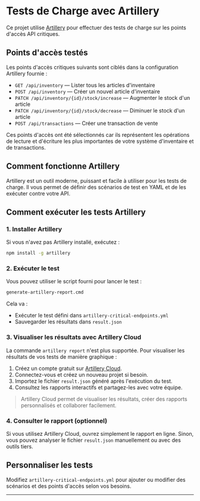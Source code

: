 # Tests de Charge avec Artillery

Ce projet utilise [Artillery](https://artillery.io/) pour effectuer des tests de charge sur les points d'accès API critiques.

## Points d'accès testés

Les points d'accès critiques suivants sont ciblés dans la configuration Artillery fournie :

- `GET /api/inventory` — Lister tous les articles d'inventaire
- `POST /api/inventory` — Créer un nouvel article d'inventaire
- `PATCH /api/inventory/{id}/stock/increase` — Augmenter le stock d'un article
- `PATCH /api/inventory/{id}/stock/decrease` — Diminuer le stock d'un article
- `POST /api/transactions` — Créer une transaction de vente

Ces points d'accès ont été sélectionnés car ils représentent les opérations de lecture et d'écriture les plus importantes de votre système d'inventaire et de transactions.

## Comment fonctionne Artillery

Artillery est un outil moderne, puissant et facile à utiliser pour les tests de charge. Il vous permet de définir des scénarios de test en YAML et de les exécuter contre votre API.

## Comment exécuter les tests Artillery

### 1. Installer Artillery

Si vous n'avez pas Artillery installé, exécutez :

```sh
npm install -g artillery
```

### 2. Exécuter le test

Vous pouvez utiliser le script fourni pour lancer le test :

```sh
generate-artillery-report.cmd
```

Cela va :

- Exécuter le test défini dans `artillery-critical-endpoints.yml`
- Sauvegarder les résultats dans `result.json`

### 3. Visualiser les résultats avec Artillery Cloud

La commande `artillery report` n'est plus supportée. Pour visualiser les résultats de vos tests de manière graphique :

1. Créez un compte gratuit sur [Artillery Cloud](https://app.artillery.io/).
2. Connectez-vous et créez un nouveau projet si besoin.
3. Importez le fichier `result.json` généré après l'exécution du test.
4. Consultez les rapports interactifs et partagez-les avec votre équipe.

> Artillery Cloud permet de visualiser les résultats, créer des rapports personnalisés et collaborer facilement.

### 4. Consulter le rapport (optionnel)

Si vous utilisez Artillery Cloud, ouvrez simplement le rapport en ligne. Sinon, vous pouvez analyser le fichier `result.json` manuellement ou avec des outils tiers.

## Personnaliser les tests

Modifiez `artillery-critical-endpoints.yml` pour ajouter ou modifier des scénarios et des points d'accès selon vos besoins.

---
